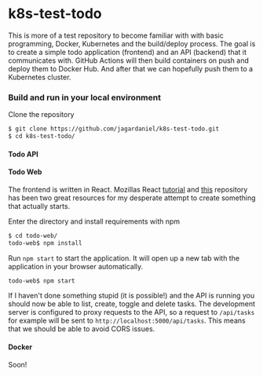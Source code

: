 # k8s-test-todo

This is more of a test repository to become familiar with with basic programming, Docker, Kubernetes and the build/deploy process. The goal is to create a simple todo application (frontend) and an API (backend) that it communicates with. GitHub Actions will then build containers on push and deploy them to Docker Hub. And after that we can hopefully push them to a Kubernetes cluster.


### Build and run in your local environment

Clone the repository
```bash
$ git clone https://github.com/jagardaniel/k8s-test-todo.git
$ cd k8s-test-todo/
```

#### Todo API

#### Todo Web
The frontend is written in React. Mozillas React [tutorial](https://developer.mozilla.org/en-US/docs/Learn/Tools_and_testing/Client-side_JavaScript_frameworks/React_getting_started) and [this](https://github.com/imnileshd/react-todo-app) repository has been two great resources for my desperate attempt to create something that actually starts.


Enter the directory and install requirements with npm
```bash
$ cd todo-web/
todo-web$ npm install
```

Run `npm start` to start the application. It will open up a new tab with the application in your browser automatically.
```bash
todo-web$ npm start
```

If I haven't done something stupid (it is possible!) and the API is running you should now be able to list, create, toggle and delete tasks. The development server is configured to proxy requests to the API, so a request to `/api/tasks` for example will be sent to `http://localhost:5000/api/tasks`. This means that we should be able to avoid CORS issues.

#### Docker
Soon!